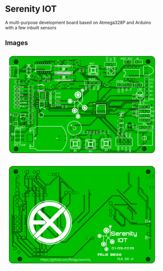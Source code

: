 # Serenity IOT
A multi-purpose development board based on Atmega328P and Arduino with a few inbuilt sensors

## Images

![Front](hardware/IMG/front3.png?raw=true "Front")


![Back](hardware/IMG/back3.png?raw=true "back")
